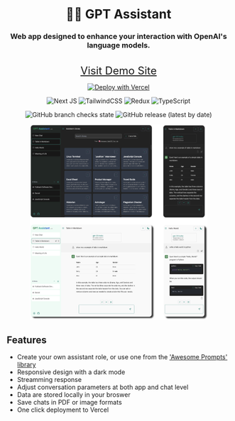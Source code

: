 <div align='center'>
<br>
<h1>👨‍🎨 GPT Assistant</h1>

### Web app designed to enhance your interaction with OpenAI's language models.
<p>
<br>
<a style='font-size: 1.5rem;' href='https://gpt-assist-teal.vercel.app/role'>Visit Demo Site</a>

[![Deploy with Vercel](https://vercel.com/button)](https://vercel.com/new/clone?repository-url=https%3A%2F%2Fgithub.com%2FeaasyIce%2Fgpt_assistant&project-name=gpt-assistant&demo-url=https%3A%2F%2Fai-assist-teal.vercel.app)
</p>
<p align='center'>

![Next JS](https://img.shields.io/badge/Next-black?style=for-the-badge&logo=next.js&logoColor=white)
![TailwindCSS](https://img.shields.io/badge/tailwindcss-%2338B2AC.svg?style=for-the-badge&logo=tailwind-css&logoColor=white)
![Redux](https://img.shields.io/badge/redux-%23593d88.svg?style=for-the-badge&logo=redux&logoColor=white)
![TypeScript](https://img.shields.io/badge/typescript-%23007ACC.svg?style=for-the-badge&logo=typescript&logoColor=white)
<br>

![GitHub branch checks state](https://img.shields.io/github/checks-status/eaasyice/gpt_assistant/refactor_ui)
![GitHub release (latest by date)](https://img.shields.io/github/v/release/eaasyice/gpt_assistant)
</p>

<img src='./images/combined.png' alt="screenshot" width="400" height="440">
</div>

## Features

-   Create your own assistant role, or use one from the ['Awesome Prompts' library](https://github.com/f/awesome-chatgpt-prompts#-awesome-chatgpt-prompts)
-   Responsive design with a dark mode
-   Streamming response
-   Adjust conversation parameters at both app and chat level
-   Data are stored locally in your broswer
-   Save chats in PDF or image formats
-   One click deployment to Vercel
